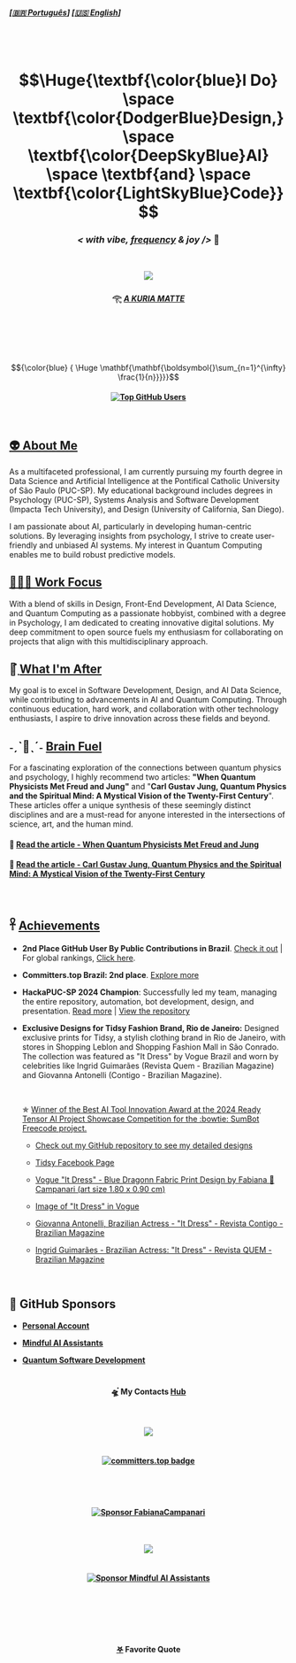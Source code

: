 
##### \[[🇧🇷 Português](README.pt_BR.md)\] \[**[🇺🇸 English](README.md)**\]   

<br>
<!--
[Total Public Contributions in GitHub by Country](https://gayanvoice.github.io/top-github-users/index.html)
-->

<!-- STATS API
[![Fabiana Campanari's GitHub stats](https://github-readme-stats.vercel.app/api?username=FabianaCampanari)](https://github.com/anuraghazra/github-readme-stats) 


###  ☆•.,¸,.•.🎶*F̘͍͖ͫ͘r̴̨̦͕̝ẹ̿͋̒̕ẹ̿͋̒̕ḑ̴̞͛̒o̯̱̊͊͢ṇ̤͛̒̍ o̯̱̊͊͢f̵͖̜̉ͅ S̵̙͕̀̃p̞̈͑̚͞ẹ̿͋̒̕ẹ̿͋̒̕c͕͗ͤ̕̕ḣ̖̻͛̓+*🎶 *¯`•.,¸,.•*     

-->

<!-- Header GIF -->

<!--
 <p align="center">
<img src="https://github.com/user-attachments/assets/e2fda991-556c-4e72-b60a-cba63b7b1200"/>
--> 

<!--START HEADER - IMPORTANT NOTE FROM 07/24 --> 

<!-- Header GIF -->

<br>

<h1 align="center"> $$\Huge{\textbf{\color{blue}I Do} \space \textbf{\color{DodgerBlue}Design,} \space \textbf{\color{DeepSkyBlue}AI}  \space \textbf{and} \space \textbf{\color{LightSkyBlue}Code}}$$

### <p align="center">  ***< with vibe, [frequency](https://github.com/user-attachments/assets/48b22684-8c07-4fd4-aea6-4a94f06c71e1) & joy />*** 🪬  </p>

<br> 

<!-- Header GIF -->

 <p align="center">
<img src="https://github.com/user-attachments/assets/e2fda991-556c-4e72-b60a-cba63b7b1200"/>

#### <p align="center"> 𓂀 *[ A KURIA MATTE ](https://github.com/FabianaCampanari/FabianaCampanari/assets/113218619/5c7b3c9a-da37-40c5-a75b-6da58f355a7d)* 

<br>

<!-- Formuulas Latrex Code

Relativity Formula  
 
<!-- #### $${\Huge\color{Green} \boldsymbol{E=m c^2}}$$  --> 

<!-- #### Entanglement:

<!-- ### $$\mathbf{\mathbf{}{\color{Green} |\Phi^+\rangle = \frac{1}{\sqrt{2}}(|00\rangle + |11\rangle)}}$$

<!-- ### $${\color{Cyan} \mathbf{{\color{Cyan} }|\Phi^+\rangle = \frac{1}{\sqrt{2}}(|00\rangle + |11\rangle}}$$

<!-- #### <p align="center">  Qubit Superposition 

<!-- ## $$|\psi\rangle = \alpha |0\rangle + \beta |1\rangle|$$  

### $${\color{Blue} {\mathbf{\mathbf{\boldsymbol{}\sum_{n=1}^{\infty} \frac{1}{n}}}}}$$

### $${\color{Green} \Huge \mathbf{\mathbf{\boldsymbol{}\sum_{n=1}^{\infty} \frac{1}{n}}}}$$ 

### $${\color{Cyan} \Huge \boldsymbol{\mathbf{\sum_{n=1}^{\infty} \frac{1}{n}}}}$$

### $${\color{cyan}  \Huge \mathbf{\mathbf{\boldsymbol{}\sum_{n=1}^{\infty} \frac{1}{n}}}}$$

 #### $${\color{blue} {  \Huge \mathbf{\mathbf{\boldsymbol{}\sum_{n=1}^{\infty} \frac{1}{n}}}}}$$
 
-->


<!-- USAR ESSA FORMULA
 $${\color{blue} {  \Huge \mathbf{\mathbf{\boldsymbol{}\sum_{n=1}^{\infty} \frac{1}{n}}}}}$$
 -->

<!-- OLD MARKDOWN ACCEPTED FOR LATEX CODE UNTIL JUL/20024 --
# $$\Huge{\textbf{\color{blue}I Do} \space \textbf{\color{DodgerBlue}Design,} \space \textbf{\color{DeepSkyBlue}AI}  \space \textbf{and} \space \textbf{\color{LightSkyBlue}Code}}$$

After 07/24 Latex Code is formatte using HTML tags and not using Markdown anymore, see new HTML format Bellow 👇
-->

#

<br>

$${\color{blue} {  \Huge \mathbf{\mathbf{\boldsymbol{}\sum_{n=1}^{\infty} \frac{1}{n}}}}}$$

####  <p align="center"> [![Top GitHub Users](https://github.com/gayanvoice/top-github-users/actions/workflows/action.yml/badge.svg)](https://github.com/gayanvoice/top-github-users/blob/a21ad6fb4c8e302f4caebc5262554259e58aeceb/markdown/public_contributions/brazil.md)  


<!--END HEADER -->

<br>

## [👽 About Me](https://github.com/FabianaCampanari/FabianaCampanari/assets/113218619/d33a28d3-33c5-4f7a-80ca-20cd186da723)

As a multifaceted professional, I am currently pursuing my fourth degree in Data Science and Artificial Intelligence at the Pontifical Catholic University of São Paulo (PUC-SP). My educational background includes degrees in Psychology (PUC-SP), Systems Analysis and Software Development (Impacta Tech University), and Design (University of California, San Diego).


I am passionate about AI, particularly in developing human-centric solutions. By leveraging insights from psychology, I strive to create user-friendly and unbiased AI systems. My interest in Quantum Computing enables me to build robust predictive models.


## [🧘🏼‍♀️ Work Focus](https://github.com/FabianaCampanari/FabianaCampanari/assets/113218619/7c5f3def-9d6d-4c0b-8817-7e530e42e9c9)
 
With a blend of skills in Design, Front-End Development, AI Data Science, and Quantum Computing as a passionate hobbyist, combined with a degree in Psychology, I am dedicated to creating innovative digital solutions. My deep commitment to open source fuels my enthusiasm for collaborating on projects that align with this multidisciplinary approach.



## 🔭๋࣭  [What I'm After](https://github.com/FabianaCampanari/FabianaCampanari/assets/113218619/81b6a799-0229-4417-8e55-ddd8032e98ed)

My goal is to excel in Software Development, Design, and AI Data Science, while contributing to advancements in AI and Quantum Computing. Through continuous education, hard work, and collaboration with other technology enthusiasts, I aspire to drive innovation across these fields and beyond.



## ˗ˏˋ🧠ˎˊ˗  [ Brain Fuel](https://github.com/user-attachments/assets/30e23d3e-5f75-45d0-8567-f5c8c8f243f9)

For a fascinating exploration of the connections between quantum physics and psychology, I highly recommend two articles: **"When Quantum Physicists Met Freud and Jung"** and "**Carl Gustav Jung, Quantum Physics and the Spiritual Mind: A Mystical Vision of the Twenty-First Century**". These articles offer a unique synthesis of these seemingly distinct disciplines and are a must-read for anyone interested in the intersections of science, art, and the human mind.


#### 🔗 [Read the article - When Quantum Physicists Met Freud and Jung](https://iai.tv/articles/when-quantum-physicists-met-freud-and-jung-auid-2857)

#### 🔗 [Read the article - Carl Gustav Jung, Quantum Physics and the Spiritual Mind: A Mystical Vision of the Twenty-First Century](https://github.com/FabianaCampanari/FabianaCampanari/blob/ad8cfdac536cc47137e895df4675cf0ffdb4bdf0/JUNG_QUANTUM%20PHYSICS.pdf)

<br>

## 𓋹 [Achievements](https://gayanvoice.github.io/top-github-users/index.html)   

  - **2nd Place GitHub User By Public Contributions in Brazil**. [Check it out](https://github.com/gayanvoice/top-github-users/blob/a21ad6fb4c8e302f4caebc5262554259e58aeceb/markdown/public_contributions/brazil.md) | For global rankings, [Click here](https://github.com/FabianaCampanari/top-github-users?tab=readme-ov-file).

  - **Committers.top Brazil: 2nd place**. [Explore more](https://committers.top/brazil#FabianaCampanari)
  
  - **HackaPUC-SP 2024 Champion**: Successfully led my team, managing the entire repository, automation, bot development, design, and presentation. [Read more](https://j.pucsp.br/noticia/ciencia-de-dados-e-inteligencia-artificial-realiza-segunda-edicao-do-hackapucsp)  |  [View the repository](https://github.com/Mindful-AI-Assistants/HackaPUCSP)

 - **Exclusive Designs for Tidsy Fashion Brand, Rio de Janeiro:** Designed exclusive prints for Tidsy, a stylish clothing brand in Rio de Janeiro, with stores in Shopping Leblon and Shopping Fashion Mall in São Conrado. The collection was featured as "It Dress" by Vogue Brazil and worn by celebrities like Ingrid Guimarães (Revista Quem - Brazilian Magazine) and Giovanna Antonelli (Contigo - Brazilian Magazine).

      <br>

     ✯ [Winner of the Best AI Tool Innovation Award at the 2024 Ready Tensor AI Project Showcase Competition for the :bowtie: SumBot Freecode project.](https://github.com/Mindful-AI-Assistants/SumBot/blob/8783b148a8aa34a976dedfa61995449aead79a37/Ready%20Tensor%20AI%20Project%20Showcase%202024%20-%20Best%20AI%20Tool%20Innovation.pdf)

     - [Check out my GitHub repository to see my detailed designs](https://github.com/FabianaCampanari/Fashion-and-Design) 
  
     - [Tidsy Facebook Page](https://www.facebook.com/tidsyleblon/)
  
     - [Vogue "It Dress" - Blue Dragonn Fabric Print Design by Fabiana 🚀 Campanari (art size 1.80 x 0.90 cm)](https://user-images.githubusercontent.com/113218619/210438695-3090a4d4-d53b-428e-ba6b-c56e44c1105e.jpeg)

     - [Image of "It Dress" in Vogue](https://user-images.githubusercontent.com/113218619/211164259-6e55cf57-4ad4-456f-96d4-7850e73a5ca8.jpeg) 

     - [Giovanna Antonelli, Brazilian Actress - "It Dress" - Revista Contigo - Brazilian Magazine](https://user-images.githubusercontent.com/113218619/211163770-128394e8-28ab-4d2f-be52-26fe18973ea3.png)

     - [Ingrid Guimarães - Brazilian Actress: "It Dress" - Revista QUEM - Brazilian Magazine]()


<br>

## 💖 GitHub Sponsors

   - **[Personal Account](https://github.com/sponsors/FabianaCampanari)**

   - **[Mindful AI Assistants](https://github.com/sponsors/Mindful-AI-Assistants)**

   - **[Quantum Software Development](https://github.com/sponsors/Quantum-Software-Development)**
  
#

#### <p align="center">  🛸๋ My Contacts [Hub](https://linktr.ee/fabianacampanari)


<br>

 <p align="center">
<img src="https://github.com/FabianaCampanari/FabianaCampanari/assets/113218619/b3789e50-93e1-48ac-b82e-1db626f7cbb2"/> <br>
 
 <br>

#### <p align="center">  [![committers.top badge](https://user-badge.committers.top/brazil/FabianaCampanari.svg)](https://user-badge.committers.top/brazil/FabianaCampanari)

#

<br>


 #### <p align="center"> [![Sponsor FabianaCampanari ](https://img.shields.io/badge/Sponsor-FabianaCampanari-brightgreen?logo=GitHub)](https://github.com/sponsors/FabianaCampanari)
  

<!--
 #### <p align="center"> [💭  Get in Touch](https://share.hsforms.com/1ZACnVoYSTLC-NOoHcg22cgq9urk)
-->
 
 <br>

 <p align="center">
<img src="https://github.com/FabianaCampanari/FabianaCampanari/assets/113218619/5b88bfdb-18bf-4b3e-aae3-b0342d2906fe"/><br>

 <br>

#### <p align="center"> [![Sponsor Mindful AI Assistants](https://img.shields.io/badge/Sponsor-Mindful%20AI%20%20Assistants-brightgreen?logo=GitHub)](https://github.com/sponsors/Mindful-AI-Assistants)

<br>

 #
 
 <br>

#### <p align="center">  [𖤐](https://github.com/FabianaCampanari/FabianaCampanari/assets/113218619/ec7cf74f-d626-4160-959c-e73df5a852e2) Favorite Quote


### <p align="center" style="font-size: 1000px">  ˗ˏˋ[ॐ](https://github.com/FabianaCampanari/FabianaCampanari/assets/113218619/665fbed5-68e9-459c-8106-8a9b53bb74e0)ˎˊ˗ 


### *<p align="center"> One People. One World. One Spirit... [We Are All One](https://github.com/user-attachments/assets/3fa75ed8-3261-4a5c-af55-17732bd39c44)!* 🌎🤍 

<br>

#### <p align="center"> [![Sponsor Quantum Software Development](https://img.shields.io/badge/Sponsor-Quantum%20Software%20Development-brightgreen?logo=GitHub)](https://github.com/sponsors/Quantum-Software-Development)



<!-- Programmers and artists are the only professionals whose hobby is their profession."

" I love people who are committed to transforming the world "

" I'm big fan of those who are making waves in the world! "

##### <p align="center">( Rafael Lain ) </p>   -->

#

###### <p align="center"> Copyright 2024 Fabiana Campanari. Code released under the [MIT license.](https://github.com/FabianaCampanari/FabianaCampanari/blob/66325d147794b5fc4688d56e6b78e8cdf42946e4/LICENSE)















 
 

